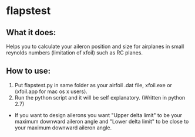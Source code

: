 # flapstest
## What it does:
  Helps you to calculate your aileron position and size for airplanes in small reynolds numbers (limitation of xfoil) such as RC planes.
  
## How to use:
1. Put flapstest.py in same folder as your airfoil .dat file, xfoil.exe or (xfoil.app for mac os x users).
1. Run the python script and it will be self explanatory. (Written in python 2.7)

* If you want to design ailerons you want "Upper delta limit" to be your maximum downward aileron angle and "Lower delta limit" to be close to your maximum downward aileron angle.
